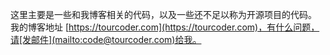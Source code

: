这里主要是一些和我博客相关的代码，以及一些还不足以称为开源项目的代码。  
我的博客地址 [https://tourcoder.com](https://tourcoder.com)，有什么问题，请[发邮件](mailto:code@tourcoder.com)给我。
